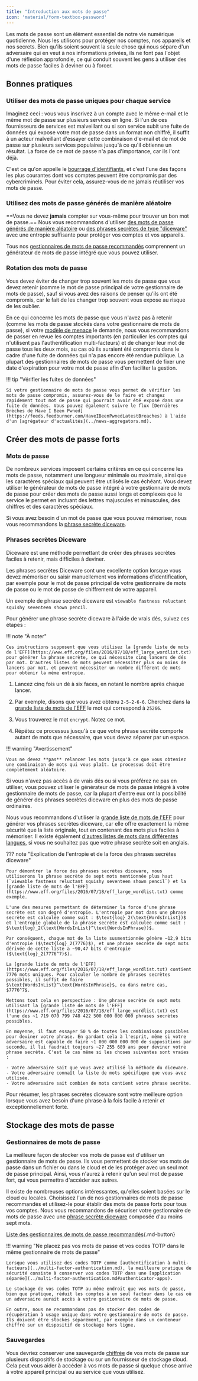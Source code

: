 ```yaml
---
title: "Introduction aux mots de passe"
icon: 'material/form-textbox-password'
---
```


Les mots de passe sont un élément essentiel de notre vie numérique quotidienne. Nous les utilisons pour protéger nos comptes, nos appareils et nos secrets. Bien qu'ils soient souvent la seule chose qui nous sépare d'un adversaire qui en veut à nos informations privées, ils ne font pas l'objet d'une réflexion approfondie, ce qui conduit souvent les gens à utiliser des mots de passe faciles à deviner ou à forcer.

## Bonnes pratiques

### Utiliser des mots de passe uniques pour chaque service

Imaginez ceci : vous vous inscrivez à un compte avec le même e-mail et le même mot de passe sur plusieurs services en ligne. Si l'un de ces fournisseurs de services est malveillant ou si son service subit une fuite de données qui expose votre mot de passe dans un format non chiffré, il suffit à un acteur malveillant d'essayer cette combinaison d'e-mail et de mot de passe sur plusieurs services populaires jusqu'à ce qu'il obtienne un résultat. La force de ce mot de passe n'a pas d'importance, car ils l'ont déjà.

C'est ce qu'on appelle le [bourrage d'identifiants](https://en.wikipedia.org/wiki/Credential_stuffing), et c'est l'une des façons les plus courantes dont vos comptes peuvent être compromis par des cybercriminels. Pour éviter cela, assurez-vous de ne jamais réutiliser vos mots de passe.

### Utilisez des mots de passe générés de manière aléatoire

==Vous ne devez **jamais** compter sur vous-même pour trouver un bon mot de passe.== Nous vous recommandons d'utiliser [des mots de passe générés de manière aléatoire](#passwords) ou [des phrases secrètes de type "diceware"](#diceware-passphrases) avec une entropie suffisante pour protéger vos comptes et vos appareils.

Tous nos [gestionnaires de mots de passe recommandés](../passwords.md) comprennent un générateur de mots de passe intégré que vous pouvez utiliser.

### Rotation des mots de passe

Vous devez éviter de changer trop souvent les mots de passe que vous devez retenir (comme le mot de passe principal de votre gestionnaire de mots de passe), sauf si vous avez des raisons de penser qu'ils ont été compromis, car le fait de les changer trop souvent vous expose au risque de les oublier.

En ce qui concerne les mots de passe que vous n'avez pas à retenir (comme les mots de passe stockés dans votre gestionnaire de mots de passe), si votre [modèle de menace](threat-modeling.md) le demande, nous vous recommandons de passer en revue les comptes importants (en particulier les comptes qui n'utilisent pas l'authentification multi-facteurs) et de changer leur mot de passe tous les deux mois, au cas où ils auraient été compromis dans le cadre d'une fuite de données qui n'a pas encore été rendue publique. La plupart des gestionnaires de mots de passe vous permettent de fixer une date d'expiration pour votre mot de passe afin d'en faciliter la gestion.

!!! tip "Vérifier les fuites de données"

    Si votre gestionnaire de mots de passe vous permet de vérifier les mots de passe compromis, assurez-vous de le faire et changez rapidement tout mot de passe qui pourrait avoir été exposé dans une fuite de données. Vous pouvez également suivre le flux [Dernières Brèches de Have I Been Pwned](https://feeds.feedburner.com/HaveIBeenPwnedLatestBreaches) à l'aide d'un [agrégateur d'actualités](../news-aggregators.md).

## Créer des mots de passe forts

### Mots de passe

De nombreux services imposent certains critères en ce qui concerne les mots de passe, notamment une longueur minimale ou maximale, ainsi que les caractères spéciaux qui peuvent être utilisés le cas échéant. Vous devez utiliser le générateur de mots de passe intégré à votre gestionnaire de mots de passe pour créer des mots de passe aussi longs et complexes que le service le permet en incluant des lettres majuscules et minuscules, des chiffres et des caractères spéciaux.

Si vous avez besoin d'un mot de passe que vous pouvez mémoriser, nous vous recommandons la [phrase secrète diceware](#diceware-passphrases).

### Phrases secrètes Diceware

Diceware est une méthode permettant de créer des phrases secrètes faciles à retenir, mais difficiles à deviner.

Les phrases secrètes Diceware sont une excellente option lorsque vous devez mémoriser ou saisir manuellement vos informations d'identification, par exemple pour le mot de passe principal de votre gestionnaire de mots de passe ou le mot de passe de chiffrement de votre appareil.

Un exemple de phrase secrète diceware est `viewable fastness reluctant squishy seventeen shown pencil`.

Pour générer une phrase secrète diceware à l'aide de vrais dés, suivez ces étapes :

!!! note "À noter"

    Ces instructions supposent que vous utilisez la [grande liste de mots de l'EFF](https://www.eff.org/files/2016/07/18/eff_large_wordlist.txt) pour générer la phrase secrète, ce qui nécessite cinq lancers de dés par mot. D'autres listes de mots peuvent nécessiter plus ou moins de lancers par mot, et peuvent nécessiter un nombre différent de mots pour obtenir la même entropie.

1. Lancez cinq fois un dé à six faces, en notant le nombre après chaque lancer.

2. Par exemple, disons que vous avez obtenu `2-5-2-6-6`. Cherchez dans la [grande liste de mots de l'EFF](https://www.eff.org/files/2016/07/18/eff_large_wordlist.txt) le mot qui correspond à `25266`.

3. Vous trouverez le mot `encrypt`. Notez ce mot.

4. Répétez ce processus jusqu'à ce que votre phrase secrète comporte autant de mots que nécessaire, que vous devez séparer par un espace.

!!! warning "Avertissement"

    Vous ne devez **pas** relancer les mots jusqu'à ce que vous obteniez une combinaison de mots qui vous plaît. Le processus doit être complètement aléatoire.

Si vous n'avez pas accès à de vrais dés ou si vous préférez ne pas en utiliser, vous pouvez utiliser le générateur de mots de passe intégré à votre gestionnaire de mots de passe, car la plupart d'entre eux ont la possibilité de générer des phrases secrètes diceware en plus des mots de passe ordinaires.

Nous vous recommandons d'utiliser la [grande liste de mots de l'EFF](https://www.eff.org/files/2016/07/18/eff_large_wordlist.txt) pour générer vos phrases secrètes diceware, car elle offre exactement la même sécurité que la liste originale, tout en contenant des mots plus faciles à mémoriser. Il existe également [d'autres listes de mots dans différentes langues](https://theworld.com/~reinhold/diceware.html#Diceware%20in%20Other%20Languages|outline), si vous ne souhaitez pas que votre phrase secrète soit en anglais.

??? note "Explication de l'entropie et de la force des phrases secrètes diceware"

    Pour démontrer la force des phrases secrètes diceware, nous utiliserons la phrase secrète de sept mots mentionnée plus haut (`viewable fastness reluctant squishy seventeen shown pencil`) et la [grande liste de mots de l'EFF](https://www.eff.org/files/2016/07/18/eff_large_wordlist.txt) comme exemple.
    
    L'une des mesures permettant de déterminer la force d'une phrase secrète est son degré d'entropie. L'entropie par mot dans une phrase secrète est calculée comme suit : $\text{log}_2(\text{WordsInList})$ et l'entropie globale de la phrase secrète est calculée comme suit : $\text{log}_2(\text{WordsInList}^\text{WordsInPhrase})$.
    
    Par conséquent, chaque mot de la liste susmentionnée génère ~12,9 bits d'entropie ($\text{log}_2(7776)$), et une phrase secrète de sept mots dérivée de cette liste a ~90,47 bits d'entropie ($\text{log}_2(7776^7)$).
    
    La [grande liste de mots de l'EFF](https://www.eff.org/files/2016/07/18/eff_large_wordlist.txt) contient 7776 mots uniques. Pour calculer le nombre de phrases secrètes possibles, il suffit de faire $\text{WordsInList}^\text{WordsInPhrase}$, ou dans notre cas, $7776^7$.
    
    Mettons tout cela en perspective : Une phrase secrète de sept mots utilisant la [grande liste de mots de l'EFF](https://www.eff.org/files/2016/07/18/eff_large_wordlist.txt) est l'une des ~1 719 070 799 748 422 500 000 000 000 phrases secrètes possibles.
    
    En moyenne, il faut essayer 50 % de toutes les combinaisons possibles pour deviner votre phrase. En gardant cela à l'esprit, même si votre adversaire est capable de faire ~1 000 000 000 000 de suppositions par seconde, il lui faudrait toujours ~27 255 689 ans pour deviner votre phrase secrète. C'est le cas même si les choses suivantes sont vraies :

    - Votre adversaire sait que vous avez utilisé la méthode du diceware.
    - Votre adversaire connaît la liste de mots spécifique que vous avez utilisée.
    - Votre adversaire sait combien de mots contient votre phrase secrète.

Pour résumer, les phrases secrètes diceware sont votre meilleure option lorsque vous avez besoin d'une phrase à la fois facile à retenir *et* exceptionnellement forte.

## Stockage des mots de passe

### Gestionnaires de mots de passe

La meilleure façon de stocker vos mots de passe est d'utiliser un gestionnaire de mots de passe. Ils vous permettent de stocker vos mots de passe dans un fichier ou dans le cloud et de les protéger avec un seul mot de passe principal. Ainsi, vous n'aurez à retenir qu'un seul mot de passe fort, qui vous permettra d'accéder aux autres.

Il existe de nombreuses options intéressantes, qu'elles soient basées sur le cloud ou locales. Choisissez l'un de nos gestionnaires de mots de passe recommandés et utilisez-le pour établir des mots de passe forts pour tous vos comptes. Nous vous recommandons de sécuriser votre gestionnaire de mots de passe avec une [phrase secrète diceware](#diceware-passphrases) composée d'au moins sept mots.

[Liste des gestionnaires de mots de passe recommandés](../passwords.md ""){.md-button}

!!! warning "Ne placez pas vos mots de passe et vos codes TOTP dans le même gestionnaire de mots de passe"

    Lorsque vous utilisez des codes TOTP comme [authentification à multi-facteurs](../multi-factor-authentication.md), la meilleure pratique de sécurité consiste à conserver vos codes TOTP dans une [application séparée](../multi-factor-authentication.md#authenticator-apps).
    
    Le stockage de vos codes TOTP au même endroit que vos mots de passe, bien que pratique, réduit les comptes à un seul facteur dans le cas où un adversaire aurait accès à votre gestionnaire de mots de passe.
    
    En outre, nous ne recommandons pas de stocker des codes de récupération à usage unique dans votre gestionnaire de mots de passe. Ils doivent être stockés séparément, par exemple dans un conteneur chiffré sur un dispositif de stockage hors ligne.

### Sauvegardes

Vous devriez conserver une sauvegarde [chiffrée](../encryption.md) de vos mots de passe sur plusieurs dispositifs de stockage ou sur un fournisseur de stockage cloud. Cela peut vous aider à accéder à vos mots de passe si quelque chose arrive à votre appareil principal ou au service que vous utilisez.
